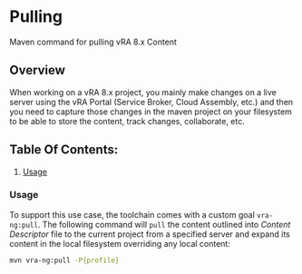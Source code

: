 # Pulling
Maven command for pulling vRA 8.x Content

## Overview
When working on a vRA 8.x project, you mainly make changes on a live server using the vRA Portal (Service Broker, Cloud Assembly, etc.) and then you need to capture those changes in the maven project on your filesystem to be able to store the content, track changes, collaborate, etc. 

## Table Of Contents:
1. [Usage](#Usage)

### Usage
To support this use case, the toolchain comes with a custom goal `vra-ng:pull`. The following command will `pull` the content outlined into *Content Descriptor* file to the current project from a specified server and expand its content in the local filesystem overriding any local content:

~~~bash
mvn vra-ng:pull -P{profile}
~~~
